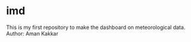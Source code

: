 # imd
This is my first repository to make the dashboard on meteorological data.
<br>
Author: Aman Kakkar
